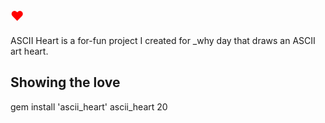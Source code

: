<h2><font color="red">♥</font></h2>
ASCII Heart is a for-fun project I created for _why day that draws an ASCII art heart.

## Showing the love ##
gem install 'ascii_heart'
ascii_heart 20


